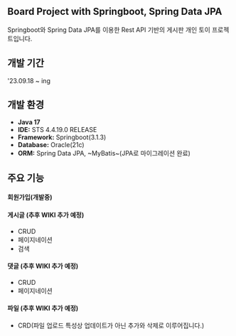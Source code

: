 ## Board Project with Springboot, Spring Data JPA 
Springboot와 Spring Data JPA를 이용한 Rest API 기반의 게시판 개인 토이 프로젝트입니다.

## 개발 기간
'23.09.18 ~ ing

## 개발 환경
 - **Java 17**
 - **IDE:** STS 4.4.19.0 RELEASE
 - **Framework:** Springboot(3.1.3)
 - **Database:** Oracle(21c)
 - **ORM:** Spring Data JPA, ~MyBatis~(JPA로 마이그레이션 완료)

## 주요 기능
#### 회원가입(개발중)
#### 게시글 (추후 WIKI 추가 예정)
 - CRUD
 - 페이지네이션
 - 검색
#### 댓글 (추후 WIKI 추가 예정)
 - CRUD
 - 페이지네이션
#### 파일 (추후 WIKI 추가 예정)
 - CRD(파일 업로드 특성상 업데이트가 아닌 추가와 삭제로 이루어집니다.)
